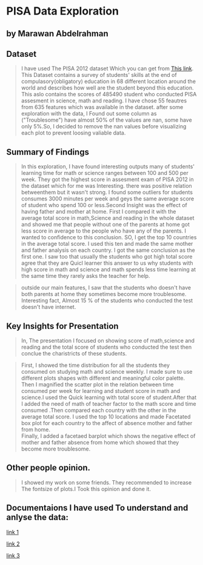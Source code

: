 # PISA Data Exploration 
## by Marawan Abdelrahman	


## Dataset

> I have used The PISA 2012 dataset Which you can get from [This link](https://s3.amazonaws.com/udacity-hosted-downloads/ud507/pisa2012.csv.zip). This Dataset contains 
a survey of students' skills at the end of compulasory(obligatory) education in 68 different 
location around the world and describes how well are the student beyond this education. This aslo 
contains the scores of 485490 student who conducted PISA assesment in science, math and reading. I have chose 55 feautres from 635 features which was available in the dataset.
after some exploration with the data, I Found out some column as ("Troublesome") have almost 50% of the values are nan, some have only 5%.So,
 I decided to remove the nan values before visualizing each plot to prevent loosing valiable data.

## Summary of Findings

> In this exploration, I have found interesting outputs many of students' learning time for math or science ranges between 100 and 500 per week. They got the highest score in
assesment exam of PISA 2012 in the dataset which for me was Interesting. there was positive relation betweenthem but it wasn't strong. I found some outliers for students consumes 3000 minutes
per week and  geys the same average score of student who spend 100 or less.Second Insight was the effect of having father and mother at home. First I compared it with the average total score 
in math,Science and reading in the whole dataset and showed me that people without one of the parents at home got less score in average to the people who have any of the parents.
I wanted to confidence to this conclusion. SO, I get the top 10 countries in the average total score. I used this ten and made the same mother and father analysis on each country.
I got the same conclusion as the first one. I saw too that usually the students who got high total score agree that they are Quicl learner this answer to us why students with high score in math and 
science and math spends less time learning at the same time they rarely asks the teacher for help.<br>

> outside our main features, I saw that the students who doesn't have both parents at home they sometimes become more troublesome. Interesting fact, Almost 15 % of the students who 
conducted the test doesn't have internet.


## Key Insights for Presentation

> In, The presentation I focused on showing score of math,science and reading and the total score of students who conducted the test then conclue the charistricts of these students. <br>

> First, I showed the time distribution for all the students they consumed on studying math and science weekly. I made sure to use different plots shapes with different and meaningful color
palette. Then I magnified the scatter plot in the relation 
between time consumed per week for learning and student score in math and science.I used
the Quick learning with total score of student.After that I added the need of math of teacher factor to the math score and time consumed .Then compared each country with the other in the average
total score. I used the top 10 locations and made Facetated box plot for each country to the affect of absence mother and 
father from home. <br> 
Finally, I added a facetaed barplot which shows the negative effect of mother and father absence from home which 
showed that they become more troublesome. 

## Other people opinion. 

> I showed my work on some friends. They recommended to increase The fontsize of plots.I Took this opinion and done it.

## Documentaions I have used To understand and anlyse the data:

[link 1](https://www.oecd.org/pisa/keyfindings/PISA2012-Vol3-AnnexA.pdf)


[link 2](https://read.oecd-ilibrary.org/education/pisa-data-analysis-manual-spss-second-edition_9789264056275-en#page1)


[link 3](https://www.oecd.org/pisa/keyfindings/pisa-2012-results-overview.pdf)